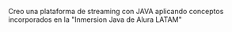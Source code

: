 Creo una plataforma de streaming con JAVA aplicando conceptos incorporados en la "Inmersion Java de Alura LATAM"
